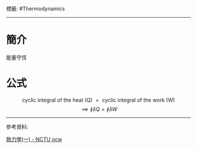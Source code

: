 標籤: #Thermodynamics

---

# 簡介

能量守恆

# 公式

$$\text{ cyclic integral of the heat (Q) } = \text{ cyclic integral of the work (W) }$$
$$\implies \oint \delta Q = \oint \delta W$$

---

參考資料:

[熱力學(一) - NCTU ocw](https://ocw.nctu.edu.tw/course_detail-v.php?bgid=2&gid=0&nid=624&v5=BkyIczpA6OI)